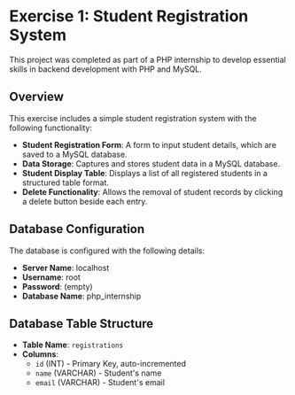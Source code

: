 # Exercise 1: Student Registration System

This project was completed as part of a PHP internship to develop essential skills in backend development with PHP and MySQL.

## Overview
This exercise includes a simple student registration system with the following functionality:

- **Student Registration Form**: A form to input student details, which are saved to a MySQL database.
- **Data Storage**: Captures and stores student data in a MySQL database.
- **Student Display Table**: Displays a list of all registered students in a structured table format.
- **Delete Functionality**: Allows the removal of student records by clicking a delete button beside each entry.

## Database Configuration
The database is configured with the following details:

- **Server Name**: localhost
- **Username**: root
- **Password**: (empty)
- **Database Name**: php_internship

## Database Table Structure
- **Table Name**: `registrations`
- **Columns**:
  - `id` (INT) - Primary Key, auto-incremented
  - `name` (VARCHAR) - Student's name
  - `email` (VARCHAR) - Student's email

